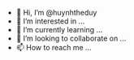 - 👋 Hi, I’m @huynhtheduy
- 👀 I’m interested in ...
- 🌱 I’m currently learning ...
- 💞️ I’m looking to collaborate on ...
- 📫 How to reach me ...

<!---
huynhtheduy/huynhtheduy is a ✨ special ✨ repository because its `README.md` (this file) appears on your GitHub profile.
You can click the Preview link to take a look at your changes.
--->

